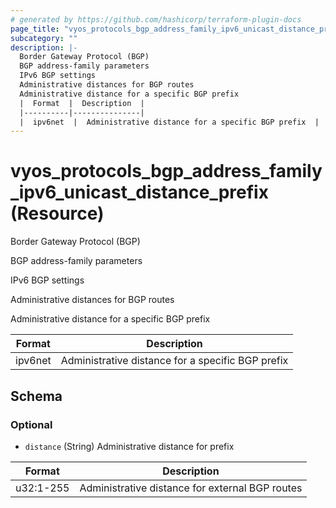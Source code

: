```yaml
---
# generated by https://github.com/hashicorp/terraform-plugin-docs
page_title: "vyos_protocols_bgp_address_family_ipv6_unicast_distance_prefix Resource - vyos"
subcategory: ""
description: |-
  Border Gateway Protocol (BGP)
  BGP address-family parameters
  IPv6 BGP settings
  Administrative distances for BGP routes
  Administrative distance for a specific BGP prefix
  |  Format  |  Description  |
  |----------|---------------|
  |  ipv6net  |  Administrative distance for a specific BGP prefix  |
---
```


# vyos_protocols_bgp_address_family_ipv6_unicast_distance_prefix (Resource)

Border Gateway Protocol (BGP)

BGP address-family parameters

IPv6 BGP settings

Administrative distances for BGP routes

Administrative distance for a specific BGP prefix

|  Format  |  Description  |
|----------|---------------|
|  ipv6net  |  Administrative distance for a specific BGP prefix  |



<!-- schema generated by tfplugindocs -->
## Schema

### Optional

- `distance` (String) Administrative distance for prefix

|  Format  |  Description  |
|----------|---------------|
|  u32:1-255  |  Administrative distance for external BGP routes  |

